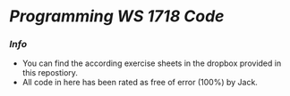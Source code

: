 # *Programming WS 1718 Code* #

### *Info* ###

* You can find the according exercise sheets in the dropbox provided in this repostiory.
* All code in here has been rated as free of error (100%) by Jack.
